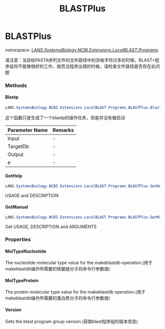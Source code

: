 ﻿---
title: BLASTPlus
---

# BLASTPlus
_namespace: [LANS.SystemsBiology.NCBI.Extensions.LocalBLAST.Programs](N-LANS.SystemsBiology.NCBI.Extensions.LocalBLAST.Programs.html)_

请注意：当目标FASTA序列文件的文件路径中的空格字符过多的时候，BLAST+程序组将不能够很好的工作，故而当程序出错的时候，请检查文件路径是否存在此问题

### Methods

#### Blastp
```csharp
LANS.SystemsBiology.NCBI.Extensions.LocalBLAST.Programs.BLASTPlus.Blastp(System.String,System.String,System.String,System.String)
```
这个函数只是生成了一个blastp的操作任务，但是并没有被启动

|Parameter Name|Remarks|
|--------------|-------|
|Input|-|
|TargetDb|-|
|Output|-|
|e|-|


#### GetHelp
```csharp
LANS.SystemsBiology.NCBI.Extensions.LocalBLAST.Programs.BLASTPlus.GetHelp
```
USAGE and DESCRIPTION

#### GetManual
```csharp
LANS.SystemsBiology.NCBI.Extensions.LocalBLAST.Programs.BLASTPlus.GetManual
```
Get USAGE, DESCRIPTION and ARGUMENTS



### Properties

#### MolTypeNucleotide
The nucleotide molecular type value for the makeblastdb operation.(用于makeblastdb操作所需要的核酸链分子的命令行参数值)
#### MolTypeProtein
The protein molecular type value for the makeblastdb operation.(用于makeblastdb操作所需要的蛋白质分子的命令行参数值)
#### Version
Gets the blast program group version.(获取blast程序组的版本信息)

